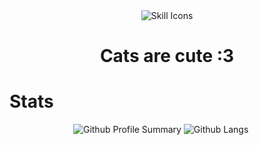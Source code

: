 <div align="center">
    <img src="https://skillicons.dev/icons?i=git,arch,linux,python,latex" alt="Skill Icons" />
    <br>
    <h1>Cats are cute :3</h1>
</div>
<h1>Stats</h1>
    <p align="center">
        <img src="https://github-profile-summary-cards.vercel.app/api/cards/profile-details?username=LordofMaul&include_orgs=true&theme=tokyonight" alt="Github Profile Summary">
        <img src="https://github-readme-stats-git-masterorgs-github-readme-stats-team.vercel.app/api/top-langs/?username=LordofMaul&include_orgs=true&theme=tokyonight&layout=compact&langs_count=10" alt="Github Langs">
    </p>
    
